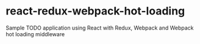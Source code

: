 # react-redux-webpack-hot-loading
Sample TODO application using React with Redux, Webpack and Webpack hot loading middleware
